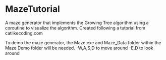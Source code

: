 # MazeTutorial
A maze generator that implements the Growing Tree algorithm using a coroutine to visualize the algorithm. Created following a tutorial from catlikecoding.com

To demo the maze generator, the Maze.exe and Maze_Data folder within the Maze Demo folder will be needed.
-W,A,S,D to move around
-E,D to look around
